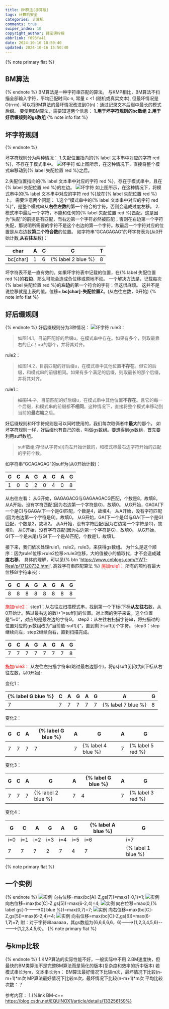 ```yaml
---
title: BM算法(手算版)
tags: 计算机安全
categories: 计算机
comments: true
swiper_index: 10
copyright_author: 薛定谔柠檬
abbrlink: f093fa41
date: 2024-10-16 18:50:40
updated: 2024-10-16 15:50:40
---
```


{% note primary flat %}
## BM算法
{% endnote %}
BM算法是一种字符串匹配的算法。
与KMP相比，BM算法不扫描全部输入字符，平均匹配时间c·n, 常量 c <1 (随机或真实文本), 但最坏情况是O(n·m).
可以将BM算法的最坏情况改进到O(n)：通过记录文本后缀中最长的模式后缀。
要使用BM算法，需要知道两个信息：
**1.用于坏字符规则的bc数组**
**2.用于好后缀规则的gs数组**
{% note info flat %}
## 坏字符规则
{% endnote %}

坏字符规则分为两种情况：
1.失配位置指向的{% label 文本串中对应的字符 red %}，不存在于模式串中。
![坏字符](study/huai2.png)
如上图所示，在这种情况下，直接将整个模式串移动到{% label 失配位置 red %}之后。

2.失配位置指向的{% label 文本串中对应的字符 red %}，存在于模式串中，且在{% label 失配位置 red %}的左边。
![坏字符](study/huai1.png)
如上图所示，在这种情况下，将模式串中的{% label 文本串中对应的字符 red %}放在{% label 失配位置 red %}上。
需要注意两个问题：
1.这个“模式串中的{% label 文本串中对应的字符 red %}”，是整个模式串从**右往左数**的第一个符合的字符。否则会造成过度左移。
2.模式串中最后一个字符，不能和任何的{% label 失配位置 red %}匹配。这是因为“失配”的前提是有匹配，而右边第一个字符必然被匹配；否则在右边第一个字符失配，那说明所需要的字符不是这个右边的第一个字符。故最后一个字符对应的位置是从右边数**第二个符合数**的位置。
如字符串“GCAGAGAG”的坏字符表为(从0开始计数,**从右往左**数)：

| char      | A | C | G                  | T |
|-----------|---|---|--------------------|---|
| bc\[char] | 1 | 6 | {% label 2 blue %} | 8 |

坏字符表不是一直有效的。如果坏字符表中记载的位置，在{% label 失配位置 red %}的**右边**，那么可能会造成负位移或原地不动。
一个解决方法是，记载每次{% label 失配位置 red %}的**左边**的第一个符合的字符：但这很麻烦。
这并不是说位移就是上表的值。位移= **bc\[char]-失配位置Z**。(从右往左数，0开始)
{% note info flat %}
## 好后缀规则
{% endnote %}
好后缀规则分为3种情况：
![坏字符](study/hao.png)
rule3：
>如图14.1，目前匹配好的后缀u，在模式串中存在。如果有多个，则取最靠右的且c！=a的那个，并将其对齐。

rule2：
>如图14.2，目前匹配的好后缀u，在模式串中其他位置**不存在**。但它的后缀，和模式串的前缀相同。如果有多个满足的后缀，则取最长的那个后缀，并将其对齐。

rule1：
>~~如图14.？~~，目前匹配的好后缀u，在模式串中其他位置**不存在**。且它的每一个后缀，和模式串的前缀都**不相同**。这种情况下，直接将整个模式串移动到当前的**最右端**之后。

好后缀规则和坏字符规则是可以同时使用的，我们每次取俩者中**最大**的那个。
如坏字符规则一样，好后缀也有自己的表，叫做gs数组。要想得到gs数组，首先要利用suff数组。
>suff数组:存储从字符s\[i]向左开始计数的，和模式串最右边字符开始的匹配的字符个数。

如字符串“GCAGAGAG”的suff为(从0开始计数)：

| G | C | A | G | A | G | A | G |
|---|---|---|---|---|---|---|---|
| 1 | 0 | 0 | 2 | 0 | 4 | 0 | 8 | 

从右往左看：
从G开始，GAGAGACG与GAGAAGACG匹配，个数是8，故填8。
从A开始，没有字符匹配(因为右边第一个字符是G)，故填0。
从G开始，GAGA(下一个是C)与GAGA(下一个是G)匹配，个数是4，故填4。
从A开始，没有字符匹配(因为右边第一个字符是G)，故填0。
从G开始，GA(下一个是C)与GA(下一个是G)匹配，个数是2，故填2。
从A开始，没有字符匹配(因为右边第一个字符是G)，故填0。
从C开始，没有字符匹配(因为右边第一个字符是G)，故填0。
从G开始，G(下一个是末尾)与G(下一个是A)匹配，个数是1，故填1。

接下来，我们依次处理rule1，rule2，rule3，来获得gs数组。
为什么是这个顺序：因为rule1位移>rule2位移>rule3位移，大的值被小的值取代，才不会造成**过度右移**。
具体的理解，可以见{% btn 'https://www.cnblogs.com/YWT-Real/p/17120732.html', 高效字符串匹配算法 %}
<font color=red>施加rule1：</font>
所有的项均有最大位移8(字符串长)：

| G | C | A | G | A | G | A | G |
|---|---|---|---|---|---|---|---|
| 8 | 8 | 8 | 8 | 8 | 8 | 8 | 8 | 

<font color=red>施加rule2：</font>
step1：从右往左扫描模式串，找到第一个下标(下标**从左往右**数，从0开始计。略过最右边的数)+1=suff\[i]的位置。对上面的例子来说，这个位置是“i=0”，对应的是最左边的字符G。
step2：从左往右扫描字符串，将扫描过的位置对应的gs数组改为“当前值-suff\[i]”，直到剩下suff\[i]个字符。
step3：step继续向左，step2继续向右，直到扫描完成。

| G | C | A | G | A | G | A | G |
|---|---|---|---|---|---|---|---|
| 7 | 7 | 7 | 7 | 7 | 7 | 7 | 8 | 

<font color=red>施加rule3：</font>
从左往右扫描字符串(略过最右边那个)，将gs\[suff\[i]]改为i(下标从右往左数，以0开始):

变化1：

| {% label G blue %} | C | A | G | A | G | A                   | G |
|--------------------|---|---|---|---|---|---------------------|---|
| 7                  | 7 | 7 | 7 | 7 | 7 | {% label  7 blue %} | 8 | 

变化2：

| G | C | A | {% label G blue %} | A | G                   | A | G                  |
|---|---|---|--------------------|---|---------------------|---|--------------------|
| 7 | 7 | 7 | 7                  | 7 | {% label  4 blue %} | 7 | {% label  5 red %} | 

变化3：

| G | C | A | G                  | A | {% label G blue %} | A | G                  |
|---|---|---|--------------------|---|--------------------|---|--------------------|
| 7 | 7 | 7 | {% label 2 blue %} | 7 | 4                  | 7 | {% label  3 red %} | 

变化4：

| G   | C   | A    | G   | A   | G   | {% label A  blue %} | G                   |
|-----|-----|------|-----|-----|-----|---------------------|---------------------|
| i=0 | i=1 | i=2  | i=3 | i=4 | i=5 | i=6                 | i=7                 | 
| 7   | 7   | 7    | 2   | 7   | 4   | 7                   | {% label 1  blue %} | 

{% note primary flat %}
## 一个实例
{% endnote %}
![实例](study/shili1.png)
向右位移=max(bc\[A]-Z,gs\[7])=max(1-0,1)=1;
![实例](study/shili2.png)
向右位移=max(bc\[C]-Z,gs\[5])=max(6-2,4)=4;
![实例](study/shili3.png)
向右位移=max(0,{% label gs[-1---->0] blue %})=max(0,7)=7;
![实例](study/shili4.png)
向右位移=max(bc\[C]-Z,gs\[5])=max(6-2,4)=4;
![实例](study/shili5.png)
向右位移=max(bc\[C]-Z,gs\[6])=max(6-1,**7**)=**7**;
附：对于字符串aaaaaa，其gs数组为{6,6,6,6,6，6}--->{1,2,3,4,5,6}----->{1,2,3,4,5,6}。
{% note primary flat %}
## 与kmp比较
{% endnote %}
1.KMP算法的实际性能不好，一般实际中不用
2.BM速度快，但最快的BM类算法不是完整BM算法而是简化的版本(复杂度和效率的折中版本)
若模式串长为m，文本串长为n：
BM算法最好情况下比较m次，最坏情况下比较(n-m+1)*m次
MP算法最好情况下比较m次，最坏情况下比较(n-m+1)*m次
平均比较次数：？

参考内容：
1.{%link BM-c++ https://blog.csdn.net/EQUINOX1/article/details/133256159%}
